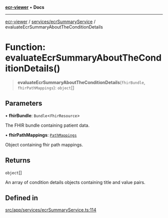[**ecr-viewer**](../../../README.md) • **Docs**

***

[ecr-viewer](../../../README.md) / [services/ecrSummaryService](../README.md) / evaluateEcrSummaryAboutTheConditionDetails

# Function: evaluateEcrSummaryAboutTheConditionDetails()

> **evaluateEcrSummaryAboutTheConditionDetails**(`fhirBundle`, `fhirPathMappings`): `object`[]

## Parameters

• **fhirBundle**: `Bundle`\<`FhirResource`\>

The FHIR bundle containing patient data.

• **fhirPathMappings**: [`PathMappings`](../../../utils/interfaces/PathMappings.md)

Object containing fhir path mappings.

## Returns

`object`[]

An array of condition details objects containing title and value pairs.

## Defined in

[src/app/services/ecrSummaryService.ts:114](https://github.com/CDCgov/phdi/blob/55d1a87d29da9da2522ba2a73bc122cba666b133/containers/ecr-viewer/src/app/services/ecrSummaryService.ts#L114)
